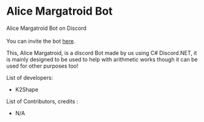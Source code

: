 # Alice Margatroid Bot
Alice Margatroid Bot on Discord
<br></br>You can invite the bot [here].

This, Alice Margatroid, is a discord Bot made by us using C# Discord.NET, it is mainly designed to be used to help with arithmetic works though it can be used for other purposes too!

List of developers:<ul>
<li>K2Shape</li>
</ul>


List of Contributors, credits :<ul>
<li>N/A</li>
</ul>

[here]:https://discordapp.com/oauth2/authorize?client_id=284975424105349120&scope=bot&permissions=1341643841
